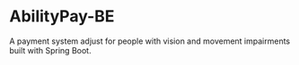 # AbilityPay-BE


A payment system adjust for people with vision and movement impairments built with Spring Boot.
